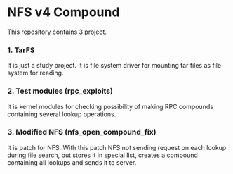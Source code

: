 # NFS v4 Compound

This repository contains 3 project.

### 1. TarFS

It is just a study project. It is file system driver for mounting tar files as file system for reading.

### 2. Test modules (rpc_exploits)

It is kernel modules for checking possibility of making RPC compounds containing several lookup operations.

### 3. Modified NFS (nfs_open_compound_fix)

It is patch for NFS. With this patch NFS not sending request on each lookup during file search, but stores it in special list, creates a compound containing all lookups and sends it to server.